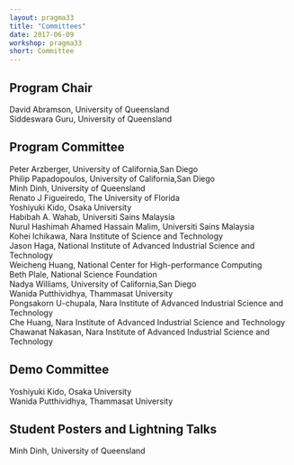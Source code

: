 ```yaml
---
layout: pragma33
title: "Committees"
date: 2017-06-09
workshop: pragma33
short: Committee
---
```


## Program Chair
David Abramson, University of Queensland<br/>
Siddeswara Guru, University of Queensland<br/>

## Program Committee
Peter Arzberger, University of California,San Diego<br/>
Philip Papadopoulos, University of California,San Diego<br/>
Minh Dinh, University of Queensland<br/>
Renato J Figueiredo, The University of Florida<br/>
Yoshiyuki Kido, Osaka University<br/>
Habibah A. Wahab, Universiti Sains Malaysia<br/>
Nurul Hashimah Ahamed Hassain Malim, Universiti Sains Malaysia<br/>
Kohei Ichikawa, Nara Institute of Science and Technology<br/>
Jason Haga, National Institute of Advanced Industrial Science and Technology<br/>
Weicheng Huang, National Center for High-performance Computing <br/>
Beth Plale, National Science Foundation<br/>
Nadya Williams, University of California,San Diego<br/>
Wanida Putthividhya, Thammasat University<br/>
Pongsakorn U-chupala, Nara Institute of Advanced Industrial Science and Technology<br/>
Che Huang, Nara Institute of Advanced Industrial Science and Technology<br/>
Chawanat Nakasan, Nara Institute of Advanced Industrial Science and Technology<br/>

## Demo Committee
Yoshiyuki Kido, Osaka University<br/>
Wanida Putthividhya, Thammasat University<br/>

## Student Posters and Lightning Talks
Minh Dinh, University of Queensland<br/>


